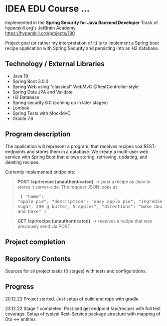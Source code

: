 # IDEA EDU Course ...

Implemented in the <b>Spring Security for Java Backend Developer</b> Track of hyperskill.org's JetBrain Academy.<br>
https://hyperskill.org/projects/180

Project goal (or rather my interpretation of it) is to implement a Spring boot recipe application with Spring Security
and persisting into an H2 database.

## Technology / External Libraries

- Java 19
- Spring Boot 3.0.0
- Spring Web using "classical" WebMvC @RestController-style
- Spring Data JPA and Validate
- H2 Database
- Spring security 6.0 (coming up in later stages)
- Lombok
- Spring Tests with MockMvC
- Gradle 7.6

## Program description

The application will represent a program, that receives recipes voa REST-endpoints and stores them in a database.
We create a multi-user web service with Spring Boot that allows storing, retrieving, updating, and deleting recipes.

Currently implemented endpoints:

> <b>POST /api/recipe (unauthenticated)</b>. -> post a recipe as Json to stores it server-side.
The request JSON looks as:<pre>
{
    "name": "apple pie",
    "description": "easy apple pie",
    "ingredients": "100 g sugar, 200 g butter, 5 apples",
    "directions": "make dough, put in oven and bake"
}</pre>

> <b>GET /api/recipe (unauthenticated)</b>. -> receives a recipe that was previously send via POST.

## Project completion

[# Project was completed on 19.06.22.]: #

## Repository Contents

Sources for all project tasks (5 stages) with tests and configurations.

## Progress

20.12.22 Project started. Just setup of build and repo with gradle.

23.12.22 Stage 1 completed. Post and get endpoint /api/recipe/ with full test coverage. Setup of typical Rest-Service
package structure with mapping of Dto <-> entities
